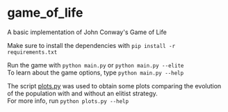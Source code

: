 # game_of_life

A basic implementation of John Conway's Game of Life

Make sure to install the dependencies with ```pip install -r requirements.txt```

Run the game with ```python main.py``` or ```python main.py --elite```<br>To learn about the game options, type ```python main.py --help```

The script [plots.py](https://github.com/davifeliciano/game_of_life/blob/master/plots.py) was used to obtain some plots comparing the evolution of the population with and without an elitist strategy. <br>For more info, run ```python plots.py --help```
